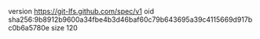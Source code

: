 version https://git-lfs.github.com/spec/v1
oid sha256:9b8912b9600a34fbe4b3d46baf60c79b643695a39c4115669d917bc0b6a5780e
size 120
